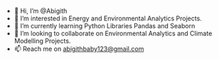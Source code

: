 - 👋 Hi, I’m @Abigith
- 👀 I’m interested in Energy and Environmental Analytics Projects.
- 🌱 I’m currently learning Python Libraries Pandas and Seaborn 
- 💞️ I’m looking to collaborate on Environmental Analytics and Climate Modelling Projects.
- 📫 Reach me on abigithbaby123@gmail.com

<!---
Abigith/Abigith is a ✨ special ✨ repository because its `README.md` (this file) appears on your GitHub profile.
You can click the Preview link to take a look at your changes.
--->
